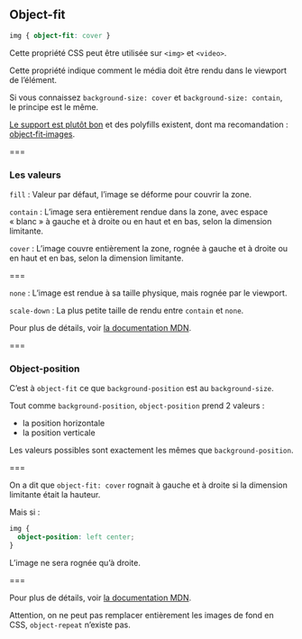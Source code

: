 ## Object-fit

```css
img { object-fit: cover }
```

Cette propriété CSS peut être utilisée sur `<img>` et `<video>`.

Cette propriété indique comment le média doit être rendu dans le viewport de l’élément.

Si vous connaissez `background-size: cover` et `background-size: contain`,  
le principe est le même.

[Le support est plutôt bon](https://caniuse.com/#feat=object-fit) et des polyfills existent, dont ma recomandation : [object‑fit‑images](https://github.com/bfred-it/object-fit-images/).

===

### Les valeurs

`fill`
: Valeur par défaut, l’image se déforme pour couvrir la zone.

`contain`
: L’image sera entièrement rendue dans la zone, avec espace « blanc » à gauche et à droite ou en haut et en bas, selon la dimension limitante.

`cover`
: L’image couvre entièrement la zone, rognée à gauche et à droite ou en haut et en bas, selon la dimension limitante.

===

`none`
: L’image est rendue à sa taille physique, mais rognée par le viewport.

`scale-down`
: La plus petite taille de rendu entre `contain` et `none`.

Pour plus de détails, voir [la documentation MDN](https://developer.mozilla.org/fr/docs/Web/CSS/object-fit).

===

### Object-position

C’est à `object-fit` ce que `background-position` est au `background-size`.

Tout comme `background-position`, `object-position` prend 2 valeurs :
- la position horizontale
- la position verticale

Les valeurs possibles sont exactement les mêmes que `background-position`. <!-- {.fragment} -->

===

On a dit que `object-fit: cover` rognait à gauche et à droite si la dimension limitante était la hauteur.

Mais si :

```css
img {
  object-position: left center;
}
```

L’image ne sera rognée qu’à droite. <!-- {.fragment} -->

===

Pour plus de détails, voir [la documentation MDN](https://developer.mozilla.org/fr/docs/Web/CSS/object-fit).

Attention, on ne peut pas remplacer entièrement les images de fond en CSS, `object-repeat` n’existe pas. <!-- {p:.alert.alert_warning} -->
